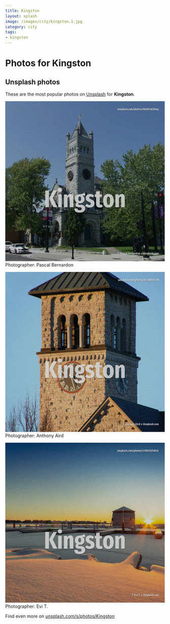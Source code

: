 ```yaml
---
title: Kingston
layout: splash
image: /images/city/kingston.1.jpg
category: city
tags:
- kingston
---
```

# Photos for Kingston
 
## Unsplash photos
These are the most popular photos on [Unsplash](https://unsplash.com) for **Kingston**.
 
![Kingston](/images/city/kingston.1.jpg)
Photographer:  Pascal Bernardon
 
![Kingston](/images/city/kingston.2.jpg)
Photographer:  Anthony Aird
 
![Kingston](/images/city/kingston.3.jpg)
Photographer:  Evi T.
 
Find even more on [unsplash.com/s/photos/Kingston](https://unsplash.com/s/photos/Kingston)
 
